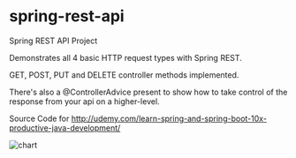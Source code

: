# spring-rest-api
Spring REST API Project

Demonstrates all 4 basic HTTP request types with Spring REST.

GET, POST, PUT and DELETE controller methods implemented.

There's also a @ControllerAdvice present to show how to take control of the response from your api on a higher-level.

Source Code for http://udemy.com/learn-spring-and-spring-boot-10x-productive-java-development/


  ![chart](https://kishor4j.grafana.net/render/d-solo/eqi9fWhnz/response-time?orgId=1&from=1638549299214&to=1638560099214&panelId=2&width=1000&height=500&tz=Asia%2FCalcutta)
